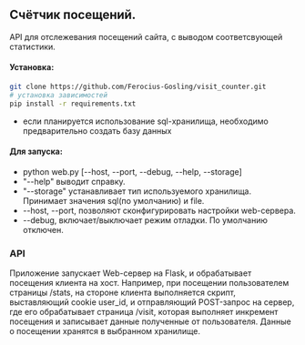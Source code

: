 ## Счётчик посещений.
API для отслежевания посещений сайта, с выводом соответсвующей статистики.

#### Установка:
```bash
git clone https://github.com/Ferocius-Gosling/visit_counter.git
# установка зависимостей
pip install -r requirements.txt 
```
- если планируется использование sql-хранилища, необходимо предварительно создать
базу данных 

#### Для запуска:
- python web.py [--host, --port, --debug, --help, --storage]
- "--help" выводит справку.
- "--storage" устанавливает тип используемого хранилища. Принимает значения 
sql(по умолчанию) и file.
- --host, --port, позволяют сконфигурировать настройки web-сервера.
- --debug, включает/выключает режим отладки. По умолчанию отключен.

### API 

Приложение запускает Web-сервер на Flask, и обрабатывает посещения клиента на хост.
Например, при посещении пользователем страницы /stats, на стороне клиента выполняется
скрипт, выставляющий cookie user_id, и отправляющий POST-запрос на сервер, где его
обрабатывает страница /visit, которая выполняет инкремент посещения и записывает
данные полученные от пользователя. Данные о посещении хранятся в выбранном хранилище.